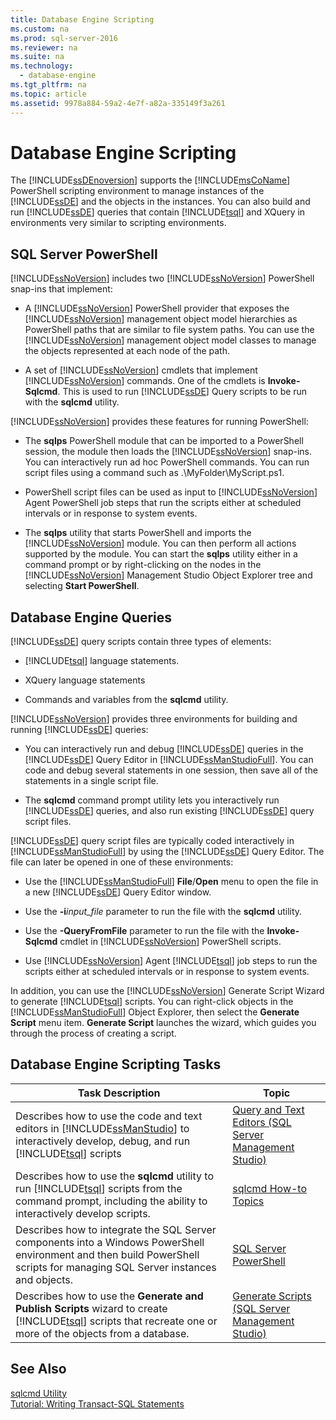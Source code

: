 ```yaml
---
title: Database Engine Scripting
ms.custom: na
ms.prod: sql-server-2016
ms.reviewer: na
ms.suite: na
ms.technology: 
  - database-engine
ms.tgt_pltfrm: na
ms.topic: article
ms.assetid: 9978a884-59a2-4e7f-a82a-335149f3a261
---
```

# Database Engine Scripting
  The [!INCLUDE[ssDEnoversion](../../Token\Other/ssDEnoversion_md.md)] supports the [!INCLUDE[msCoName](../../Token\Other/msCoName_md.md)] PowerShell scripting environment to manage instances of the [!INCLUDE[ssDE](../../Token\Other/ssDE_md.md)] and the objects in the instances. You can also build and run [!INCLUDE[ssDE](../../Token\Other/ssDE_md.md)] queries that contain [!INCLUDE[tsql](../../Token\Other/tsql_md.md)] and XQuery in environments very similar to scripting environments.  
  
## SQL Server PowerShell  
 [!INCLUDE[ssNoVersion](../../Token\Other/ssNoVersion_md.md)] includes two [!INCLUDE[ssNoVersion](../../Token\Other/ssNoVersion_md.md)] PowerShell snap\-ins that implement:  
  
-   A [!INCLUDE[ssNoVersion](../../Token\Other/ssNoVersion_md.md)] PowerShell provider that exposes the [!INCLUDE[ssNoVersion](../../Token\Other/ssNoVersion_md.md)] management object model hierarchies as PowerShell paths that are similar to file system paths. You can use the [!INCLUDE[ssNoVersion](../../Token\Other/ssNoVersion_md.md)] management object model classes to manage the objects represented at each node of the path.  
  
-   A set of [!INCLUDE[ssNoVersion](../../Token\Other/ssNoVersion_md.md)] cmdlets that implement [!INCLUDE[ssNoVersion](../../Token\Other/ssNoVersion_md.md)] commands. One of the cmdlets is **Invoke\-Sqlcmd**. This is used to run [!INCLUDE[ssDE](../../Token\Other/ssDE_md.md)] Query scripts to be run with the **sqlcmd** utility.  
  
 [!INCLUDE[ssNoVersion](../../Token\Other/ssNoVersion_md.md)] provides these features for running PowerShell:  
  
-   The **sqlps** PowerShell module that can be imported to a PowerShell session, the module then loads the [!INCLUDE[ssNoVersion](../../Token\Other/ssNoVersion_md.md)] snap\-ins. You can interactively run ad hoc PowerShell commands. You can run script files using a command such as .\\MyFolder\\MyScript.ps1.  
  
-   PowerShell script files can be used as input to [!INCLUDE[ssNoVersion](../../Token\Other/ssNoVersion_md.md)] Agent PowerShell job steps that run the scripts either at scheduled intervals or in response to system events.  
  
-   The **sqlps** utility that starts PowerShell and imports the [!INCLUDE[ssNoVersion](../../Token\Other/ssNoVersion_md.md)] module. You can then perform all actions supported by the module. You can start the **sqlps** utility either in a command prompt or by right\-clicking on the nodes in the [!INCLUDE[ssNoVersion](../../Token\Other/ssNoVersion_md.md)] Management Studio Object Explorer tree and selecting **Start PowerShell**.  
  
## Database Engine Queries  
 [!INCLUDE[ssDE](../../Token\Other/ssDE_md.md)] query scripts contain three types of elements:  
  
-   [!INCLUDE[tsql](../../Token\Other/tsql_md.md)] language statements.  
  
-   XQuery language statements  
  
-   Commands and variables from the **sqlcmd** utility.  
  
 [!INCLUDE[ssNoVersion](../../Token\Other/ssNoVersion_md.md)] provides three environments for building and running [!INCLUDE[ssDE](../../Token\Other/ssDE_md.md)] queries:  
  
-   You can interactively run and debug [!INCLUDE[ssDE](../../Token\Other/ssDE_md.md)] queries in the [!INCLUDE[ssDE](../../Token\Other/ssDE_md.md)] Query Editor in [!INCLUDE[ssManStudioFull](../../Token\Other/ssManStudioFull_md.md)]. You can code and debug several statements in one session, then save all of the statements in a single script file.  
  
-   The **sqlcmd** command prompt utility lets you interactively run [!INCLUDE[ssDE](../../Token\Other/ssDE_md.md)] queries, and also run existing [!INCLUDE[ssDE](../../Token\Other/ssDE_md.md)] query script files.  
  
 [!INCLUDE[ssDE](../../Token\Other/ssDE_md.md)] query script files are typically coded interactively in [!INCLUDE[ssManStudioFull](../../Token\Other/ssManStudioFull_md.md)] by using the [!INCLUDE[ssDE](../../Token\Other/ssDE_md.md)] Query Editor. The file can later be opened in one of these environments:  
  
-   Use the [!INCLUDE[ssManStudioFull](../../Token\Other/ssManStudioFull_md.md)] **File**\/**Open** menu to open the file in a new [!INCLUDE[ssDE](../../Token\Other/ssDE_md.md)] Query Editor window.  
  
-   Use the **\-i***input\_file* parameter to run the file with the **sqlcmd** utility.  
  
-   Use the **\-QueryFromFile** parameter to run the file with the **Invoke\-Sqlcmd** cmdlet in [!INCLUDE[ssNoVersion](../../Token\Other/ssNoVersion_md.md)] PowerShell scripts.  
  
-   Use [!INCLUDE[ssNoVersion](../../Token\Other/ssNoVersion_md.md)] Agent [!INCLUDE[tsql](../../Token\Other/tsql_md.md)] job steps to run the scripts either at scheduled intervals or in response to system events.  
  
 In addition, you can use the [!INCLUDE[ssNoVersion](../../Token\Other/ssNoVersion_md.md)] Generate Script Wizard to generate [!INCLUDE[tsql](../../Token\Other/tsql_md.md)] scripts. You can right\-click objects in the [!INCLUDE[ssManStudioFull](../../Token\Other/ssManStudioFull_md.md)] Object Explorer, then select the **Generate Script** menu item. **Generate Script** launches the wizard, which guides you through the process of creating a script.  
  
## Database Engine Scripting Tasks  
  
|Task Description|Topic|  
|----------------------|-----------|  
|Describes how to use the code and text editors in [!INCLUDE[ssManStudio](../../Token\Other/ssManStudio_md.md)] to interactively develop, debug, and run [!INCLUDE[tsql](../../Token\Other/tsql_md.md)] scripts|[Query and Text Editors &#40;SQL Server Management Studio&#41;](../Topic/Query%20and%20Text%20Editors%20\(SQL%20Server%20Management%20Studio\).md)|  
|Describes how to use the **sqlcmd** utility to run [!INCLUDE[tsql](../../Token\Other/tsql_md.md)] scripts from the command prompt, including the ability to interactively develop scripts.|[sqlcmd How-to Topics](../../Topics\TopicNameNotContainA/sqlcmd-How-to-Topics.md)|  
|Describes how to integrate the SQL Server components into a Windows PowerShell environment and then build PowerShell scripts for managing SQL Server instances and objects.|[SQL Server PowerShell](../../Topics\TopicNameNotContainA/SQL-Server-PowerShell.md)|  
|Describes how to use the **Generate and Publish Scripts** wizard to create [!INCLUDE[tsql](../../Token\Other/tsql_md.md)] scripts that recreate one or more of the objects from a database.|[Generate Scripts &#40;SQL Server Management Studio&#41;](../Topic/Generate%20Scripts%20\(SQL%20Server%20Management%20Studio\).md)|  
  
## See Also  
 [sqlcmd Utility](../../Topics\TopicNameNotContainA/sqlcmd-Utility.md)   
 [Tutorial: Writing Transact-SQL Statements](../Topic/Tutorial:%20Writing%20Transact-SQL%20Statements.md)  
  
  